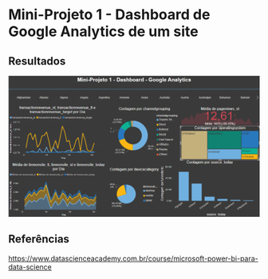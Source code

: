# Mini-Projeto 1 - Dashboard de Google Analytics de um site

## Resultados
![printDashboard](https://github.com/leosimoes/DataScienceAcademy-PowerBI/raw/master/Mini-Projeto-1/Mini-Projeto-1%20-%20Dashboard.PNG)

## Referências
https://www.datascienceacademy.com.br/course/microsoft-power-bi-para-data-science
